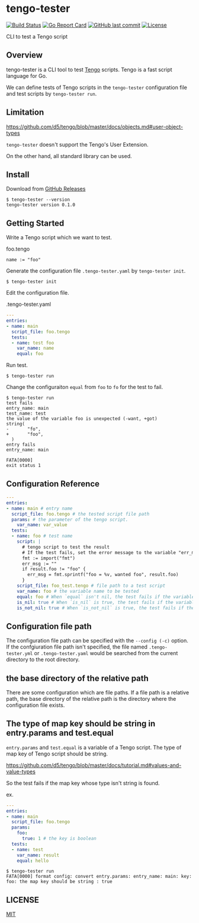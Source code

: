 # tengo-tester

[![Build Status](https://github.com/suzuki-shunsuke/tengo-tester/workflows/CI/badge.svg)](https://github.com/suzuki-shunsuke/tengo-tester/actions)
[![Go Report Card](https://goreportcard.com/badge/github.com/suzuki-shunsuke/tengo-tester)](https://goreportcard.com/report/github.com/suzuki-shunsuke/tengo-tester)
[![GitHub last commit](https://img.shields.io/github/last-commit/suzuki-shunsuke/tengo-tester.svg)](https://github.com/suzuki-shunsuke/tengo-tester)
[![License](http://img.shields.io/badge/license-mit-blue.svg?style=flat-square)](https://raw.githubusercontent.com/suzuki-shunsuke/tengo-tester/master/LICENSE)

CLI to test a Tengo script

## Overview

tengo-tester is a CLI tool to test [Tengo](https://github.com/d5/tengo) scripts.
Tengo is a fast script language for Go.

We can define tests of Tengo scripts in the `tengo-tester` configuration file and test scripts by `tengo-tester run`.

## Limitation

https://github.com/d5/tengo/blob/master/docs/objects.md#user-object-types

`tengo-tester` doesn't support the Tengo's User Extension.

On the other hand, all standard library can be used.

## Install

Download from [GitHub Releases](https://github.com/suzuki-shunsuke/tengo-tester/releases)

```
$ tengo-tester --version
tengo-tester version 0.1.0
```

## Getting Started

Write a Tengo script which we want to test.

foo.tengo

```
name := "foo"
```

Generate the configuration file `.tengo-tester.yaml` by `tengo-tester init`.

```
$ tengo-tester init
```

Edit the configuration file.

.tengo-tester.yaml

```yaml
---
entries:
- name: main
  script_file: foo.tengo
  tests:
  - name: test foo
    var_name: name
    equal: foo
```

Run test.

```
$ tengo-tester run
```

Change the configuraiton `equal` from `foo` to `fo` for the test to fail.

```
$ tengo-tester run
test fails
entry_name: main
test_name: test
the value of the variable foo is unexpected (-want, +got)
string(
-       "fo",
+       "foo",
  )
entry fails
entry_name: main

FATA[0000]
exit status 1
```

## Configuration Reference

```yaml
---
entries:
- name: main # entry name
  script_file: foo.tengo # the tested script file path
  params: # the parameter of the tengo script.
    var_name: var_value
  tests:
  - name: foo # test name
    script: |
      # tengo script to test the result
      # If the test fails, set the error message to the variable "err_msg".
      fmt := import("fmt")
      err_msg := ""
      if result.foo != "foo" {
        err_msg = fmt.sprintf("foo = %v, wanted foo", result.foo)
      }
    script_file: foo_test.tengo # file path to a test script
    var_name: foo # the variable name to be tested
    equal: foo # When `equal` isn't nil, the test fails if the variable isn't equal to the value of `equal`.
    is_nil: true # When `is_nil` is true, the test fails if the variable isn't nil.
    is_not_nil: true # When `is_not_nil` is true, the test fails if the variable is nil.
```

## Configuration file path

The configuration file path can be specified with the `--config (-c)` option.
If the confgiuration file path isn't specified, the file named `.tengo-tester.yml` or `.tengo-tester.yaml` would be searched from the current directory to the root directory.

## the base directory of the relative path

There are some configuration which are file paths.
If a file path is a relative path, the base directory of the relative path is the directory where the configuration file exists.

## The type of map key should be string in entry.params and test.equal

`entry.params` and `test.equal` is a variable of a Tengo script.
The type of map key of Tengo script should be string.

https://github.com/d5/tengo/blob/master/docs/tutorial.md#values-and-value-types

So the test fails if the map key whose type isn't string is found.

ex.

```yaml
---
entries:
- name: main
  script_file: foo.tengo
  params:
    foo:
      true: 1 # the key is boolean
  tests:
  - name: test
    var_name: result
    equal: hello
```

```
$ tengo-tester run
FATA[0000] format config: convert entry.params: entry_name: main: key: foo: the map key should be string : true
```

## LICENSE

[MIT](LICENSE)
